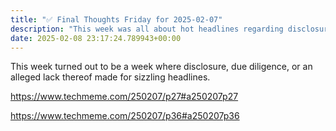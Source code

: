 ```yaml
---
title: "✅ Final Thoughts Friday for 2025-02-07"
description: "This week was all about hot headlines regarding disclosure and due diligence controversies."
date: 2025-02-08 23:17:24.789943+00:00
---
```


<!-- buttondown-editor-mode: fancy --><p>This week turned out to be a week where disclosure, due diligence, or an alleged lack thereof made for sizzling headlines.</p><p><a target="_blank" rel="noopener noreferrer nofollow" href="https://www.techmeme.com/250207/p27#a250207p27">https://www.techmeme.com/250207/p27#a250207p27</a></p><p><a target="_blank" rel="noopener noreferrer nofollow" href="https://www.techmeme.com/250207/p36#a250207p36">https://www.techmeme.com/250207/p36#a250207p36</a></p>
